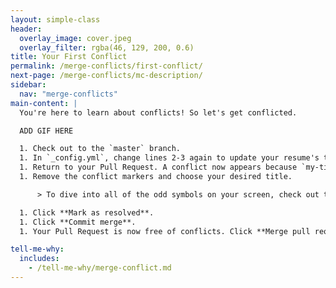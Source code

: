 ```yaml
---
layout: simple-class
header:
  overlay_image: cover.jpeg
  overlay_filter: rgba(46, 129, 200, 0.6)
title: Your First Conflict
permalink: /merge-conflicts/first-conflict/
next-page: /merge-conflicts/mc-description/
sidebar:
  nav: "merge-conflicts"
main-content: |
  You're here to learn about conflicts! So let's get conflicted.

  ADD GIF HERE

  1. Check out to the `master` branch.
  1. In `_config.yml`, change lines 2-3 again to update your resume's title, and description. Ensure your changes are different from those in step 2 from the previous page of instructions.
  1. Return to your Pull Request. A conflict now appears because `my-title` is based on a previous point in history, and new commits override our proposed change. Let's solve this, our first conflict. Click on **Resolve conflict**.
  1. Remove the conflict markers and choose your desired title.

      > To dive into all of the odd symbols on your screen, check out the **Tell me why** section.

  1. Click **Mark as resolved**.
  1. Click **Commit merge**.
  1. Your Pull Request is now free of conflicts. Click **Merge pull request** to merge your pull request!

tell-me-why:
  includes:
    - /tell-me-why/merge-conflict.md
---
```

